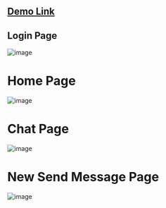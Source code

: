 ## [Demo Link](https://next-js-chat-app-nu.vercel.app/)

## Login Page
![image](https://github.com/numansenlik/next.js-chat-app/assets/114310090/e43233c1-9f28-4a1d-94c2-893d9a32262d)

# Home Page
![image](https://github.com/numansenlik/next.js-chat-app/assets/114310090/bea99583-4d63-4859-9a91-e78a2473ae7c)

# Chat Page
![image](https://github.com/numansenlik/next.js-chat-app/assets/114310090/04b6ba20-ffd3-4031-974a-868e216a82f9)

# New Send Message Page
![image](https://github.com/numansenlik/next.js-chat-app/assets/114310090/48aa5525-eee3-4556-94e7-1775386ee846)
